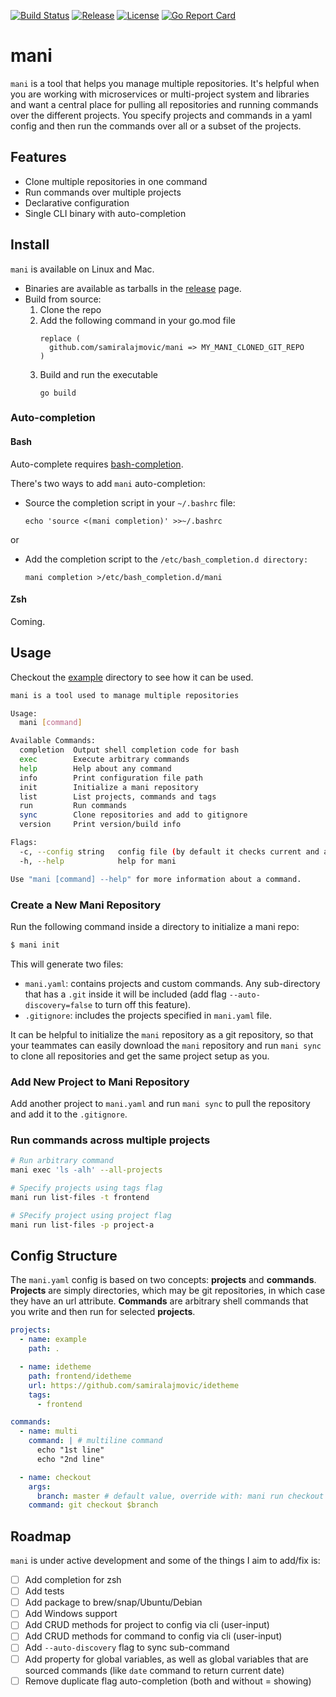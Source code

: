 [![Build Status](https://github.com/samiralajmovic/mani/workflows/build/badge.svg)](https://github.com/samiralajmovic/mani/actions)
[![Release](https://img.shields.io/github/release-pre/samiralajmovic/mani.svg)](https://github.com/samiralajmovic/mani/releases)
[![License](https://img.shields.io/badge/license-MIT-green)](https://img.shields.io/badge/license-MIT-green)
[![Go Report Card](https://goreportcard.com/badge/github.com/samiralajmovic/mani)](https://goreportcard.com/report/github.com/samiralajmovic/mani)

# mani

`mani` is a tool that helps you manage multiple repositories. It's helpful when you are working with microservices or multi-project system and libraries and want a central place for pulling all repositories and running commands over the different projects. You specify projects and commands in a yaml config and then run the commands over all or a subset of the projects.

## Features

- Clone multiple repositories in one command
- Run commands over multiple projects
- Declarative configuration
- Single CLI binary with auto-completion

## Install

`mani` is available on Linux and Mac.

- Binaries are available as tarballs in the [release](https://github.com/samiralajmovic/mani/releases) page.
- Build from source:
  1.  Clone the repo
  2.  Add the following command in your go.mod file
      ```text
      replace (
        github.com/samiralajmovic/mani => MY_MANI_CLONED_GIT_REPO
      )
      ```
  3.  Build and run the executable
      ```shell
      go build
      ```

### Auto-completion

#### Bash

Auto-complete requires [bash-completion](https://github.com/scop/bash-completion#installation).

There's two ways to add `mani` auto-completion:

- Source the completion script in your `~/.bashrc` file:

  `echo 'source <(mani completion)' >>~/.bashrc`

or

- Add the completion script to the `/etc/bash_completion.d directory:`

  `mani completion >/etc/bash_completion.d/mani`

#### Zsh

Coming.

## Usage

Checkout the [example](/example) directory to see how it can be used.

```sh
mani is a tool used to manage multiple repositories

Usage:
  mani [command]

Available Commands:
  completion  Output shell completion code for bash
  exec        Execute arbitrary commands
  help        Help about any command
  info        Print configuration file path
  init        Initialize a mani repository
  list        List projects, commands and tags
  run         Run commands
  sync        Clone repositories and add to gitignore
  version     Print version/build info

Flags:
  -c, --config string   config file (by default it checks current and all parent directories for mani.yaml|yml)
  -h, --help            help for mani

Use "mani [command] --help" for more information about a command.
```

### Create a New Mani Repository

Run the following command inside a directory to initialize a mani repo:

```sh
$ mani init
```

This will generate two files:

- `mani.yaml`: contains projects and custom commands. Any sub-directory that has a `.git` inside it will be included (add flag `--auto-discovery=false` to turn off this feature).
- `.gitignore`: includes the projects specified in `mani.yaml` file.

It can be helpful to initialize the `mani` repository as a git repository, so that your teammates can easily download the `mani` repository and run `mani sync` to clone all repositories and get the same project setup as you.

### Add New Project to Mani Repository

Add another project to `mani.yaml` and run `mani sync` to pull the repository and add it to the `.gitignore`.

### Run commands across multiple projects

```sh
# Run arbitrary command
mani exec 'ls -alh' --all-projects

# Specify projects using tags flag
mani run list-files -t frontend

# SPecify project using project flag
mani run list-files -p project-a
```

## Config Structure

The `mani.yaml` config is based on two concepts: __projects__ and __commands__. __Projects__ are simply directories, which may be git repositories, in which case they have an url attribute. __Commands__ are arbitrary shell commands that you write and then run for selected __projects__.

```yaml
projects:
  - name: example
    path: .

  - name: idetheme
    path: frontend/idetheme
    url: https://github.com/samiralajmovic/idetheme
    tags:
      - frontend

commands:
  - name: multi
    command: | # multiline command
      echo "1st line"
      echo "2nd line"

  - name: checkout
    args:
      branch: master # default value, override with: mani run checkout -a branch=development
    command: git checkout $branch
```

## Roadmap

`mani` is under active development and some of the things I aim to add/fix is:

- [ ] Add completion for zsh
- [ ] Add tests
- [ ] Add package to brew/snap/Ubuntu/Debian
- [ ] Add Windows support
- [ ] Add CRUD methods for project to config via cli (user-input)
- [ ] Add CRUD methods for command to config via cli (user-input)
- [ ] Add `--auto-discovery` flag to sync sub-command
- [ ] Add property for global variables, as well as global variables that are sourced commands (like `date` command to return current date)
- [ ] Remove duplicate flag auto-completion (both and without = showing)

